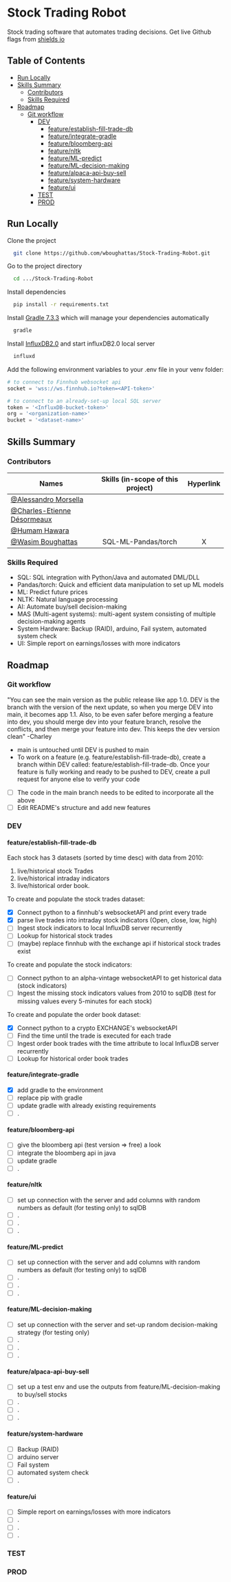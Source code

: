 # Stock Trading Robot
Stock trading software that automates trading decisions.
Get live Github flags from [shields io](https://shields.io/)

## Table of Contents  
<!--ts-->
- [Run Locally](#Run-Locally)
- [Skills Summary](#Skills-Summary)
  - [Contributors](#Contributors)
  - [Skills Required](#Skills-Required)
- [Roadmap](#Roadmap)
  - [Git workflow](#Git-workflow)
    - [DEV](#DEV)
      - [feature/establish-fill-trade-db](#featureestablish-fill-trade-db)
      - [feature/integrate-gradle](#featureintegrate-gradle)
      - [feature/bloomberg-api](#featurebloomberg-api)
      - [feature/nltk](#featurenltk)
      - [feature/ML-predict](#featureML-predict)
      - [feature/ML-decision-making](#featureML-decision-making)
      - [feature/alpaca-api-buy-sell](#featurealpaca-api-buy-sell)
      - [feature/system-hardware](#featuresystem-hardware)
      - [feature/ui](#featureui)
    - [TEST](#TEST)
    - [PROD](#PROD)
<!--te-->

## Run Locally

Clone the project
```bash
  git clone https://github.com/wboughattas/Stock-Trading-Robot.git
```

Go to the project directory
```bash
  cd .../Stock-Trading-Robot
```

Install dependencies
```bash
  pip install -r requirements.txt
```

Install [Gradle 7.3.3](https://gradle.org/install/#helpful-information) which will manage your dependencies automatically
```bash
  gradle
```

Install [InfluxDB2.0](https://docs.influxdata.com/influxdb/v2.0/install/) and start influxDB2.0 local server
```bash
  influxd
```

Add the following environment variables to your .env file in your venv folder:
 
```python
# to connect to Finnhub websocket api
socket = 'wss://ws.finnhub.io?token=<API-token>'

# to connect to an already-set-up local SQL server
token = '<InfluxDB-bucket-token>'
org = '<organization-name>'
bucket = '<dataset-name>'
```

## Skills Summary
### Contributors

| Names                                                                      | Skills (in-scope of this project)         |Hyperlink      |
| -----------------------                                                    |:-------------:                            |:-------------:|
| [@Alessandro Morsella](https://github.com/Alessmorsella)                   |                                           |               |
| [@Charles-Etienne Désormeaux](https://github.com/CharlesEtienneDesormeaux) |                                           |               |
| [@Humam Hawara](https://www.github.com/Humamhwr)                           |                                           |               |
| [@Wasim Boughattas](https://github.com/wboughattas)                        |SQL-ML-Pandas/torch                        |X              |

### Skills Required
- SQL: SQL integration with Python/Java and automated DML/DLL
- Pandas/torch: Quick and efficient data manipulation to set up ML models
- ML: Predict future prices
- NLTK: Natural language processing
- AI: Automate buy/sell decision-making
- MAS (Multi-agent systems): multi-agent system consisting of multiple decision-making agents
- System Hardware: Backup (RAID), arduino, Fail system, automated system check
- UI: Simple report on earnings/losses with more indicators 

## Roadmap
### Git workflow
"You can see the main version as the public release like app 1.0.
DEV is the branch with the version of the next update,
so when you merge DEV into main, it becomes app 1.1.
Also, to be even safer before merging a feature into dev, 
you should merge dev into your feature branch, 
resolve the conflicts, and then merge your feature into dev.
This keeps the dev version clean"
-Charley

- main is untouched until DEV is pushed to main
- To work on a feature (e.g. feature/establish-fill-trade-db), create a branch within DEV called: feature/establish-fill-trade-db. Once your feature is fully working and ready to be pushed to DEV, create a pull request for anyone else to verify your code

* [ ] The code in the main branch needs to be edited to incorporate all the above
* [ ] Edit README's structure and add new features

### DEV
#### feature/establish-fill-trade-db

Each stock has 3 datasets (sorted by time desc) with data from 2010: 
1. live/historical stock Trades
2. live/historical intraday indicators
3. live/historical order book.

To create and populate the stock trades dataset:
* [x] Connect python to a finnhub's websocketAPI and print every trade
* [x] parse live trades into intraday stock indicators (Open, close, low, high)
* [ ] Ingest stock indicators to local InfluxDB server recurrently
* [ ] Lookup for historical stock trades 
* [ ] (maybe) replace finnhub with the exchange api if historical stock trades exist

To create and populate the stock indicators:
* [ ] Connect python to an alpha-vintage websocketAPI to get historical data (stock indicators)
* [ ] Ingest the missing stock indicators values from 2010 to sqlDB (test for missing values every 5-minutes for each stock)

To create and populate the order book dataset:
* [x] Connect python to a crypto EXCHANGE's websocketAPI
* [ ] Find the time until the trade is executed for each trade 
* [ ] Ingest order book trades with the time attribute to local InfluxDB server recurrently
* [ ] Lookup for historical order book trades 

#### feature/integrate-gradle
* [x] add gradle to the environment 
* [ ] replace pip with gradle
* [ ] update gradle with already existing requirements
* [ ] .

#### feature/bloomberg-api
* [ ] give the bloomberg api (test version => free) a look
* [ ] integrate the bloomberg api in java
* [ ] update gradle
* [ ] .

#### feature/nltk
* [ ] set up connection with the server and add columns with random numbers as default (for testing only) to sqlDB
* [ ] .
* [ ] .
* [ ] .

#### feature/ML-predict
* [ ] set up connection with the server and add columns with random numbers as default (for testing only) to sqlDB
* [ ] .
* [ ] .
* [ ] .

#### feature/ML-decision-making
* [ ] set up connection with the server and set-up random decision-making strategy (for testing only)
* [ ] .
* [ ] .
* [ ] .

#### feature/alpaca-api-buy-sell
* [ ] set up a test env and use the outputs from feature/ML-decision-making to buy/sell stocks
* [ ] .
* [ ] .
* [ ] .

#### feature/system-hardware
* [ ] Backup (RAID)
* [ ] arduino server
* [ ] Fail system
* [ ] automated system check
* [ ] .

#### feature/ui
* [ ] Simple report on earnings/losses with more indicators
* [ ] .
* [ ] .
* [ ] .

### TEST

### PROD
